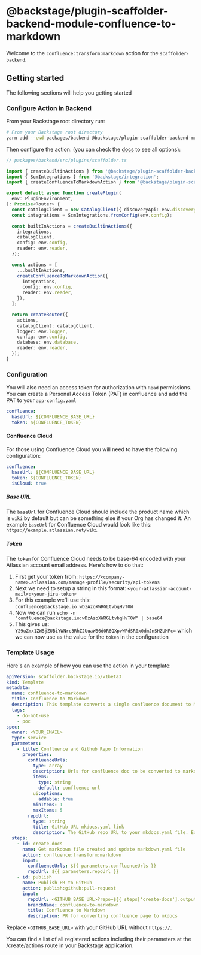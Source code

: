 # @backstage/plugin-scaffolder-backend-module-confluence-to-markdown

Welcome to the `confluence:transform:markdown` action for the `scaffolder-backend`.

## Getting started

The following sections will help you getting started

### Configure Action in Backend

From your Backstage root directory run:

```bash
# From your Backstage root directory
yarn add --cwd packages/backend @backstage/plugin-scaffolder-backend-module-confluence-to-markdown
```

Then configure the action:
(you can check the [docs](https://backstage.io/docs/features/software-templates/writing-custom-actions#registering-custom-actions) to see all options):

```typescript
// packages/backend/src/plugins/scaffolder.ts

import { createBuiltinActions } from '@backstage/plugin-scaffolder-backend';
import { ScmIntegrations } from '@backstage/integration';
import { createConfluenceToMarkdownAction } from '@backstage/plugin-scaffolder-backend-module-confluence-to-markdown';

export default async function createPlugin(
  env: PluginEnvironment,
): Promise<Router> {
  const catalogClient = new CatalogClient({ discoveryApi: env.discovery });
  const integrations = ScmIntegrations.fromConfig(env.config);

  const builtInActions = createBuiltinActions({
    integrations,
    catalogClient,
    config: env.config,
    reader: env.reader,
  });

  const actions = [
    ...builtInActions,
    createConfluenceToMarkdownAction({
      integrations,
      config: env.config,
      reader: env.reader,
    }),
  ];

  return createRouter({
    actions,
    catalogClient: catalogClient,
    logger: env.logger,
    config: env.config,
    database: env.database,
    reader: env.reader,
  });
}
```

### Configuration

You will also need an access token for authorization with `Read` permissions. You can create a Personal Access Token (PAT) in confluence and add the PAT to your `app-config.yaml`

```yaml
confluence:
  baseUrl: ${CONFLUENCE_BASE_URL}
  token: ${CONFLUENCE_TOKEN}
```

#### Confluence Cloud

For those using Confluence Cloud you will need to have the following configuration:

```yaml
confluence:
  baseUrl: ${CONFLUENCE_BASE_URL}
  token: ${CONFLUENCE_TOKEN}
  isCloud: true
```

##### Base URL

The `baseUrl` for Confluence Cloud should include the product name which is `wiki` by default but can be something else if your Org has changed it. An example `baseUrl` for Confluence Cloud would look like this: `https://example.atlassian.net/wiki`

##### Token

The `token` for Confluence Cloud needs to be base-64 encoded with your Atlassian account email address. Here's how to do that:

1. First get your token from: `https://<company-name>.atlassian.com/manage-profile/security/api-tokens`
2. Next we need to setup a string in this format: `<your-atlassian-account-mail>:<your-jira-token>`
3. For this example we'll use this: `confluence@backstage.io:wDzAzoXWRGLtvbgHvT0W`
4. Now we can run `echo -n "confluence@backstage.io:wDzAzoXWRGLtvbgHvT0W" | base64`
5. This gives us: `Y29uZmx1ZW5jZUBiYWNrc3RhZ2UuaW86d0R6QXpvWFdSR0x0dmJnSHZUMFc=` which we can now use as the value for the `token` in the configuration

### Template Usage

Here's an example of how you can use the action in your template:

```yaml
apiVersion: scaffolder.backstage.io/v1beta3
kind: Template
metadata:
  name: confluence-to-markdown
  title: Confluence to Markdown
  description: This template converts a single confluence document to Markdown for Techdocs and adds it to a given GitHub repo.
  tags:
    - do-not-use
    - poc
spec:
  owner: <YOUR_EMAIL>
  type: service
  parameters:
    - title: Confluence and Github Repo Information
      properties:
        confluenceUrls:
          type: array
          description: Urls for confluence doc to be converted to markdown. In format <CONFLUENCE_BASE_URL>/display/<SPACEKEY>/<PAGE+TITLE> or <CONFLUENCE_BASE_URL>/spaces/<SPACEKEY>/pages/<PAGEID>/<PAGE+TITLE> for Confluence cloud
          items:
            type: string
            default: confluence url
          ui:options:
            addable: true
          minItems: 1
          maxItems: 5
        repoUrl:
          type: string
          title: GitHub URL mkdocs.yaml link
          description: The GitHub repo URL to your mkdocs.yaml file. Example <https://github.com/blob/master/mkdocs.yml>
  steps:
    - id: create-docs
      name: Get markdown file created and update markdown.yaml file
      action: confluence:transform:markdown
      input:
        confluenceUrls: ${{ parameters.confluenceUrls }}
        repoUrl: ${{ parameters.repoUrl }}
    - id: publish
      name: Publish PR to GitHub
      action: publish:github:pull-request
      input:
        repoUrl: <GITHUB_BASE_URL>?repo=${{ steps['create-docs'].output.repo }}&owner=${{ steps['create-docs'].output.owner }}
        branchName: confluence-to-markdown
        title: Confluence to Markdown
        description: PR for converting confluence page to mkdocs
```

Replace `<GITHUB_BASE_URL>` with your GitHub URL without `https://`.

You can find a list of all registered actions including their parameters at the /create/actions route in your Backstage application.
